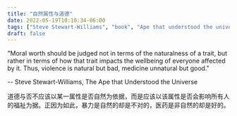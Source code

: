 ```yaml
---
title: "自然属性与道德"
date: 2022-05-19T10:10:34-06:00
tags: ["Steve Stewart-Williams", "book", "Ape that understood the universe"]
draft: false
---
```


"Moral worth should be judged not in terms of the naturalness of a trait, but rather in terms of how that trait impacts the wellbeing of everyone affected by it. Thus, violence is natural but bad, medicine unnatural but good."

-- Steve Stewart-Williams, The Ape that Understood the Universe

道德与否不应该以某一属性是否自然为依据，而是应该以该属性是否会影响所有人的福祉为据。正因为如此，暴力是自然的却是不对的，医药是非自然的却是好的。

